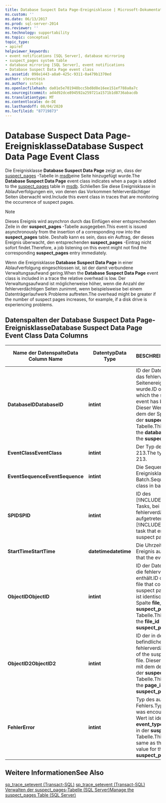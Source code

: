 ```yaml
---
title: Database Suspect Data Page-Ereignisklasse | Microsoft-Dokumentation
ms.custom: ''
ms.date: 06/13/2017
ms.prod: sql-server-2014
ms.reviewer: ''
ms.technology: supportability
ms.topic: conceptual
topic_type:
- apiref
helpviewer_keywords:
- event notifications [SQL Server], database mirroring
- suspect_pages system table
- database mirroring [SQL Server], event notifications
- Database Suspect Data Page event class
ms.assetid: 098e1443-a8a0-425c-9311-0a479b1370ed
author: stevestein
ms.author: sstein
ms.openlocfilehash: da01e5e701948bcc5bd8d8e16ee151ef788a8a7c
ms.sourcegitcommit: ad4d92dce894592a259721a1571b1d8736abacdb
ms.translationtype: MT
ms.contentlocale: de-DE
ms.lasthandoff: 08/04/2020
ms.locfileid: "87719873"
---
```

# <a name="database-suspect-data-page-event-class"></a><span data-ttu-id="9cb9a-102">Database Suspect Data Page-Ereignisklasse</span><span class="sxs-lookup"><span data-stu-id="9cb9a-102">Database Suspect Data Page Event Class</span></span>
  <span data-ttu-id="9cb9a-103">Die Ereignisklasse **Database Suspect Data Page** zeigt an, dass der [suspect_pages](/sql/relational-databases/system-tables/suspect-pages-transact-sql) -Tabelle in [msdb](../databases/msdb-database.md)eine Seite hinzugefügt wurde.</span><span class="sxs-lookup"><span data-stu-id="9cb9a-103">The **Database Suspect Data Page** event class indicates when a page is added to the [suspect_pages](/sql/relational-databases/system-tables/suspect-pages-transact-sql) table in [msdb](../databases/msdb-database.md).</span></span> <span data-ttu-id="9cb9a-104">Schließen Sie diese Ereignisklasse in Ablaufverfolgungen ein, von denen das Vorkommen fehlerverdächtiger Seiten überwacht wird.</span><span class="sxs-lookup"><span data-stu-id="9cb9a-104">Include this event class in traces that are monitoring the occurrence of suspect pages.</span></span>  
  
> [!NOTE]  
>  <span data-ttu-id="9cb9a-105">Dieses Ereignis wird asynchron durch das Einfügen einer entsprechenden Zeile in der **suspect_pages** -Tabelle ausgegeben.</span><span class="sxs-lookup"><span data-stu-id="9cb9a-105">This event is issued asynchronously from the insertion of a corresponding row into the **suspect_pages** table.</span></span> <span data-ttu-id="9cb9a-106">Deshalb kann es sein, dass ein Auftrag, der dieses Ereignis überwacht, den entsprechenden **suspect_pages** -Eintrag nicht sofort findet.</span><span class="sxs-lookup"><span data-stu-id="9cb9a-106">Therefore, a job listening on this event might not find the corresponding **suspect_pages** entry immediately.</span></span>  
  
 <span data-ttu-id="9cb9a-107">Wenn die Ereignisklasse **Database Suspect Data Page** in einer Ablaufverfolgung eingeschlossen ist, ist der damit verbundene Verwaltungsaufwand gering.</span><span class="sxs-lookup"><span data-stu-id="9cb9a-107">When the **Database Suspect Data Page** event class is included in a trace the relative overhead is low.</span></span> <span data-ttu-id="9cb9a-108">Der Verwaltungsaufwand ist möglicherweise höher, wenn die Anzahl der fehlerverdächtigen Seiten zunimmt, wenn beispielsweise bei einem Datenträgerlaufwerk Probleme auftreten.</span><span class="sxs-lookup"><span data-stu-id="9cb9a-108">The overhead might be greater if the number of suspect pages increases, for example, if a disk drive is experiencing problems.</span></span>  
  
## <a name="database-suspect-data-page-event-class-data-columns"></a><span data-ttu-id="9cb9a-109">Datenspalten der Database Suspect Data Page-Ereignisklasse</span><span class="sxs-lookup"><span data-stu-id="9cb9a-109">Database Suspect Data Page Event Class Data Columns</span></span>  
  
|<span data-ttu-id="9cb9a-110">Name der Datenspalte</span><span class="sxs-lookup"><span data-stu-id="9cb9a-110">Data Column Name</span></span>|<span data-ttu-id="9cb9a-111">Datentyp</span><span class="sxs-lookup"><span data-stu-id="9cb9a-111">Data Type</span></span>|<span data-ttu-id="9cb9a-112">BESCHREIBUNG</span><span class="sxs-lookup"><span data-stu-id="9cb9a-112">Description</span></span>|<span data-ttu-id="9cb9a-113">Column ID</span><span class="sxs-lookup"><span data-stu-id="9cb9a-113">Column ID</span></span>|<span data-ttu-id="9cb9a-114">Filterbar</span><span class="sxs-lookup"><span data-stu-id="9cb9a-114">Filterable</span></span>|  
|----------------------|---------------|-----------------|---------------|----------------|  
|<span data-ttu-id="9cb9a-115">**DatabaseID**</span><span class="sxs-lookup"><span data-stu-id="9cb9a-115">**DatabaseID**</span></span>|<span data-ttu-id="9cb9a-116">**int**</span><span class="sxs-lookup"><span data-stu-id="9cb9a-116">**int**</span></span>|<span data-ttu-id="9cb9a-117">ID der Datenbank, für die das fehlerverdächtige Seitenereignis ausgelöst wurde.</span><span class="sxs-lookup"><span data-stu-id="9cb9a-117">ID of the database for which the suspect page event has been raised.</span></span> <span data-ttu-id="9cb9a-118">Dieser Wert ist identisch mit dem der Spalte **database_id** der **suspect_pages** -Tabelle.</span><span class="sxs-lookup"><span data-stu-id="9cb9a-118">This is the same as the **database_id** column of the **suspect_pages** table.</span></span>|<span data-ttu-id="9cb9a-119">3</span><span class="sxs-lookup"><span data-stu-id="9cb9a-119">3</span></span>|<span data-ttu-id="9cb9a-120">Ja</span><span class="sxs-lookup"><span data-stu-id="9cb9a-120">Yes</span></span>|  
|<span data-ttu-id="9cb9a-121">**EventClass**</span><span class="sxs-lookup"><span data-stu-id="9cb9a-121">**EventClass**</span></span>|<span data-ttu-id="9cb9a-122">**int**</span><span class="sxs-lookup"><span data-stu-id="9cb9a-122">**int**</span></span>|<span data-ttu-id="9cb9a-123">Der Typ des Ereignisses ist 213.</span><span class="sxs-lookup"><span data-stu-id="9cb9a-123">The type of the event is 213.</span></span>|<span data-ttu-id="9cb9a-124">27</span><span class="sxs-lookup"><span data-stu-id="9cb9a-124">27</span></span>|<span data-ttu-id="9cb9a-125">Nein</span><span class="sxs-lookup"><span data-stu-id="9cb9a-125">No</span></span>|  
|<span data-ttu-id="9cb9a-126">**EventSequence**</span><span class="sxs-lookup"><span data-stu-id="9cb9a-126">**EventSequence**</span></span>|<span data-ttu-id="9cb9a-127">**int**</span><span class="sxs-lookup"><span data-stu-id="9cb9a-127">**int**</span></span>|<span data-ttu-id="9cb9a-128">Die Sequenz der Ereignisklasse im Batch.</span><span class="sxs-lookup"><span data-stu-id="9cb9a-128">Sequence of event class in batch.</span></span>|<span data-ttu-id="9cb9a-129">51</span><span class="sxs-lookup"><span data-stu-id="9cb9a-129">51</span></span>|<span data-ttu-id="9cb9a-130">Nein</span><span class="sxs-lookup"><span data-stu-id="9cb9a-130">No</span></span>|  
|<span data-ttu-id="9cb9a-131">**SPID**</span><span class="sxs-lookup"><span data-stu-id="9cb9a-131">**SPID**</span></span>|<span data-ttu-id="9cb9a-132">**int**</span><span class="sxs-lookup"><span data-stu-id="9cb9a-132">**int**</span></span>|<span data-ttu-id="9cb9a-133">ID des [!INCLUDE[ssNoVersion](../../includes/ssnoversion-md.md)] -Tasks, bei dem die fehlerverdächtige Seite aufgetreten ist.</span><span class="sxs-lookup"><span data-stu-id="9cb9a-133">ID of the [!INCLUDE[ssNoVersion](../../includes/ssnoversion-md.md)] task that encountered the suspect page.</span></span>|<span data-ttu-id="9cb9a-134">12</span><span class="sxs-lookup"><span data-stu-id="9cb9a-134">12</span></span>|<span data-ttu-id="9cb9a-135">Ja</span><span class="sxs-lookup"><span data-stu-id="9cb9a-135">Yes</span></span>|  
|<span data-ttu-id="9cb9a-136">**StartTime**</span><span class="sxs-lookup"><span data-stu-id="9cb9a-136">**StartTime**</span></span>|<span data-ttu-id="9cb9a-137">**datetime**</span><span class="sxs-lookup"><span data-stu-id="9cb9a-137">**datetime**</span></span>|<span data-ttu-id="9cb9a-138">Die Uhrzeit, zu der das Ereignis aufgetreten ist.</span><span class="sxs-lookup"><span data-stu-id="9cb9a-138">Time that the event occurred.</span></span>|<span data-ttu-id="9cb9a-139">14</span><span class="sxs-lookup"><span data-stu-id="9cb9a-139">14</span></span>|<span data-ttu-id="9cb9a-140">Ja</span><span class="sxs-lookup"><span data-stu-id="9cb9a-140">Yes</span></span>|  
|<span data-ttu-id="9cb9a-141">**ObjectID**</span><span class="sxs-lookup"><span data-stu-id="9cb9a-141">**ObjectID**</span></span>|<span data-ttu-id="9cb9a-142">**int**</span><span class="sxs-lookup"><span data-stu-id="9cb9a-142">**int**</span></span>|<span data-ttu-id="9cb9a-143">ID der Datenbankdatei, die die fehlerverdächtige Seite enthält.</span><span class="sxs-lookup"><span data-stu-id="9cb9a-143">ID of the database file that contains the suspect page.</span></span> <span data-ttu-id="9cb9a-144">Dieser Wert ist identisch mit dem der Spalte **file_id** der **suspect_pages** -Tabelle.</span><span class="sxs-lookup"><span data-stu-id="9cb9a-144">This is the same as the **file_id** column of the **suspect_pages** table.</span></span>|<span data-ttu-id="9cb9a-145">22</span><span class="sxs-lookup"><span data-stu-id="9cb9a-145">22</span></span>|<span data-ttu-id="9cb9a-146">Ja</span><span class="sxs-lookup"><span data-stu-id="9cb9a-146">Yes</span></span>|  
|<span data-ttu-id="9cb9a-147">**ObjectID2**</span><span class="sxs-lookup"><span data-stu-id="9cb9a-147">**ObjectID2**</span></span>|<span data-ttu-id="9cb9a-148">**int**</span><span class="sxs-lookup"><span data-stu-id="9cb9a-148">**int**</span></span>|<span data-ttu-id="9cb9a-149">ID der in der Datei befindlichen fehlerverdächtigen Seite.</span><span class="sxs-lookup"><span data-stu-id="9cb9a-149">ID of the suspect page in the file.</span></span> <span data-ttu-id="9cb9a-150">Dieser Wert ist identisch mit dem der Spalte **page_id** der **suspect_pages** -Tabelle.</span><span class="sxs-lookup"><span data-stu-id="9cb9a-150">This is the same as the **page_id** column of the **suspect_pages** table.</span></span>|<span data-ttu-id="9cb9a-151">56</span><span class="sxs-lookup"><span data-stu-id="9cb9a-151">56</span></span>|<span data-ttu-id="9cb9a-152">Ja</span><span class="sxs-lookup"><span data-stu-id="9cb9a-152">Yes</span></span>|  
|<span data-ttu-id="9cb9a-153">**Fehler**</span><span class="sxs-lookup"><span data-stu-id="9cb9a-153">**Error**</span></span>|<span data-ttu-id="9cb9a-154">**int**</span><span class="sxs-lookup"><span data-stu-id="9cb9a-154">**int**</span></span>|<span data-ttu-id="9cb9a-155">Typ des aufgetretenen Fehlers.</span><span class="sxs-lookup"><span data-stu-id="9cb9a-155">Type of error that was encountered .</span></span> <span data-ttu-id="9cb9a-156">Dieser Wert ist identisch mit dem **event_type** -Wert der Seite in der **suspect_pages** -Tabelle.</span><span class="sxs-lookup"><span data-stu-id="9cb9a-156">This value is the same as the **event_type** value for the page in the **suspect_pages** table.</span></span>|<span data-ttu-id="9cb9a-157">31</span><span class="sxs-lookup"><span data-stu-id="9cb9a-157">31</span></span>|<span data-ttu-id="9cb9a-158">Ja</span><span class="sxs-lookup"><span data-stu-id="9cb9a-158">Yes</span></span>|  
  
## <a name="see-also"></a><span data-ttu-id="9cb9a-159">Weitere Informationen</span><span class="sxs-lookup"><span data-stu-id="9cb9a-159">See Also</span></span>  
 <span data-ttu-id="9cb9a-160">[sp_trace_setevent &#40;Transact-SQL&#41;](/sql/relational-databases/system-stored-procedures/sp-trace-setevent-transact-sql) </span><span class="sxs-lookup"><span data-stu-id="9cb9a-160">[sp_trace_setevent &#40;Transact-SQL&#41;](/sql/relational-databases/system-stored-procedures/sp-trace-setevent-transact-sql) </span></span>  
 [<span data-ttu-id="9cb9a-161">Verwalten der suspect_pages-Tabelle &#40;SQL Server&#41;</span><span class="sxs-lookup"><span data-stu-id="9cb9a-161">Manage the suspect_pages Table &#40;SQL Server&#41;</span></span>](../backup-restore/manage-the-suspect-pages-table-sql-server.md)  
  
  
